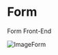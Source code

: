 # Form



Form Front-End
 
 
 
![ImageForm](https://user-images.githubusercontent.com/124521487/218173881-de0c18ab-4745-45cb-ada6-3f39b9d3c098.PNG)
